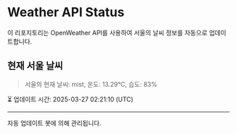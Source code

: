 
# Weather API Status

이 리포지토리는 OpenWeather API를 사용하여 서울의 날씨 정보를 자동으로 업데이트합니다.

## 현재 서울 날씨
> 서울의 현재 날씨: mist, 온도: 13.29°C, 습도: 83%

⏳ 업데이트 시간: 2025-03-27 02:21:10 (UTC)

---
자동 업데이트 봇에 의해 관리됩니다.
